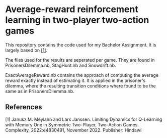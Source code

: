 # Average-reward reinforcement learning in two-player two-action games

This repository contains the code used for my Bachelor Assignment. It is largely based on [[1]](#1).

The files used for the results are seperated per game. They are found in PrisonersDilemma.nb, StagHunt.nb and Snowdrift.nb.

ExactAverageReward.nb contains the approach of computing the average reward exactly instead of estimating it. It is applied in the prisoner's dilemma, where the resulting transition conditions where found to be the same as in PrisonersDilemma.nb.


## References
<a id="1">[1]</a> 
Janusz M. Meylahn and Lars Janssen.
Limiting Dynamics for Q-Learning with Memory One in Symmetric Two-Player, Two-Action Games.
Complexity, 2022:e4830491, November 2022. Publisher: Hindawi
